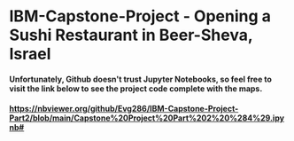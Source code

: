 # IBM-Capstone-Project - Opening a Sushi Restaurant in Beer-Sheva, Israel
#### Unfortunately, Github doesn't trust Jupyter Notebooks, so feel free to visit the link below to see the project code complete with the maps. 
#### https://nbviewer.org/github/Evg286/IBM-Capstone-Project-Part2/blob/main/Capstone%20Project%20Part%202%20%284%29.ipynb#
